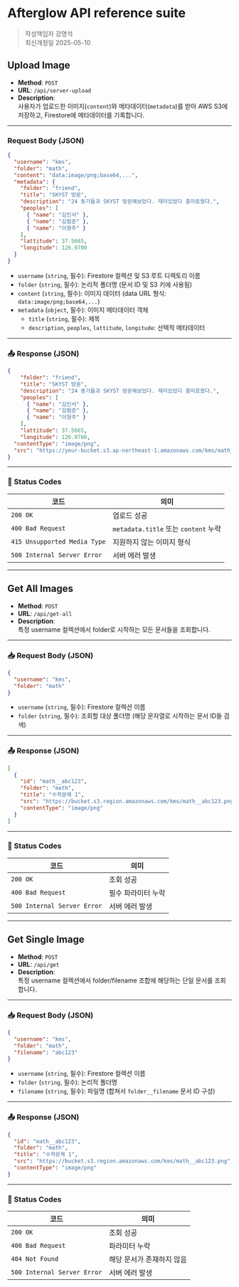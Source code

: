 # Afterglow API reference suite

> 작성책임자 강명석  
> 최신개정일 2025-05-10

## Upload Image

- **Method**: `POST`  
- **URL**: `/api/server-upload`  
- **Description**:  
  사용자가 업로드한 이미지(`content`)와 메타데이터(`metadata`)를 받아 AWS S3에 저장하고, Firestore에 메타데이터를 기록합니다.

---

### Request Body (JSON)

```json
{
  "username": "kms",
  "folder": "math",
  "content": "data:image/png;base64,...",
  "metadata": {
    "folder": "friend",
    "title": "SKYST 방문",
    "description": "24 동기들과 SKYST 방문해보았다. 재미있었다 흥미로웠다.",
    "peoples": [
      { "name": "김인서" },
      { "name": "김범준" },
      { "name": "이형주" }
    ],
    "lattitude": 37.5665,
    "longitude": 126.9780
  }
}
```

- `username` (`string`, 필수): Firestore 컬렉션 및 S3 루트 디렉토리 이름  
- `folder` (`string`, 필수): 논리적 폴더명 (문서 ID 및 S3 키에 사용됨)  
- `content` (`string`, 필수): 이미지 데이터 (data URL 형식: `data:image/png;base64,...`)  
- `metadata` (`object`, 필수): 이미지 메타데이터 객체  
  - `title` (`string`, 필수): 제목  
  - `description`, `peoples`, `lattitude`, `longitude`: 선택적 메타데이터

---

### 📤 Response (JSON)

```json
{
    "folder": "friend",
    "title": "SKYST 방문",
    "description": "24 동기들과 SKYST 방문해보았다. 재미있었다 흥미로웠다.",
    "peoples": [
      { "name": "김인서" },
      { "name": "김범준" },
      { "name": "이형주" }
    ],
    "lattitude": 37.5665,
    "longitude": 126.9780,
  "contentType": "image/png",
  "src": "https://your-bucket.s3.ap-northeast-1.amazonaws.com/kms/math__abc123def456.png"
}
```

---

### 🧾 Status Codes

| 코드 | 의미 |
|------|------|
| `200 OK` | 업로드 성공 |
| `400 Bad Request` | `metadata.title` 또는 `content` 누락 |
| `415 Unsupported Media Type` | 지원하지 않는 이미지 형식 |
| `500 Internal Server Error` | 서버 에러 발생 |

---

## Get All Images

- **Method**: `POST`  
- **URL**: `/api/get-all`  
- **Description**:  
  특정 username 컬렉션에서 folder로 시작하는 모든 문서들을 조회합니다.

---

### 📥 Request Body (JSON)

```json
{
  "username": "kms",
  "folder": "math"
}
```

- `username` (`string`, 필수): Firestore 컬렉션 이름  
- `folder` (`string`, 필수): 조회할 대상 폴더명 (해당 문자열로 시작하는 문서 ID들 검색)

---

### 📤 Response (JSON)

```json
[
  {
    "id": "math__abc123",
    "folder": "math",
    "title": "수학문제 1",
    "src": "https://bucket.s3.region.amazonaws.com/kms/math__abc123.png",
    "contentType": "image/png"
  }
]
```

---

### 🧾 Status Codes

| 코드 | 의미 |
|------|------|
| `200 OK` | 조회 성공 |
| `400 Bad Request` | 필수 파라미터 누락 |
| `500 Internal Server Error` | 서버 에러 발생 |

---

## Get Single Image

- **Method**: `POST`  
- **URL**: `/api/get`  
- **Description**:  
  특정 username 컬렉션에서 folder/filename 조합에 해당하는 단일 문서를 조회합니다.

---

### 📥 Request Body (JSON)

```json
{
  "username": "kms",
  "folder": "math",
  "filename": "abc123"
}
```

- `username` (`string`, 필수): Firestore 컬렉션 이름  
- `folder` (`string`, 필수): 논리적 폴더명  
- `filename` (`string`, 필수): 파일명 (합쳐서 `folder__filename` 문서 ID 구성)

---

### 📤 Response (JSON)

```json
{
  "id": "math__abc123",
  "folder": "math",
  "title": "수학문제 1",
  "src": "https://bucket.s3.region.amazonaws.com/kms/math__abc123.png",
  "contentType": "image/png"
}
```

---

### 🧾 Status Codes

| 코드 | 의미 |
|------|------|
| `200 OK` | 조회 성공 |
| `400 Bad Request` | 파라미터 누락 |
| `404 Not Found` | 해당 문서가 존재하지 않음 |
| `500 Internal Server Error` | 서버 에러 발생 |
